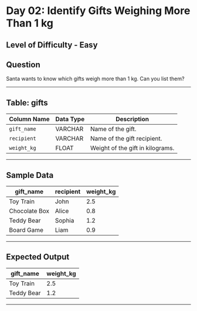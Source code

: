 # **Day 02: Identify Gifts Weighing More Than 1 kg**

## **Level of Difficulty** - **Easy**

## **Question**

Santa wants to know which gifts weigh more than 1 kg. Can you list them?

---

## **Table: gifts**

| **Column Name** | **Data Type** | **Description**                  |
| --------------- | ------------- | -------------------------------- |
| `gift_name`     | VARCHAR       | Name of the gift.                |
| `recipient`     | VARCHAR       | Name of the gift recipient.      |
| `weight_kg`     | FLOAT         | Weight of the gift in kilograms. |

---

## **Sample Data**

| gift_name     | recipient | weight_kg |
| ------------- | --------- | --------- |
| Toy Train     | John      | 2.5       |
| Chocolate Box | Alice     | 0.8       |
| Teddy Bear    | Sophia    | 1.2       |
| Board Game    | Liam      | 0.9       |

---

## **Expected Output**

| gift_name  | weight_kg |
| ---------- | --------- |
| Toy Train  | 2.5       |
| Teddy Bear | 1.2       |

---
